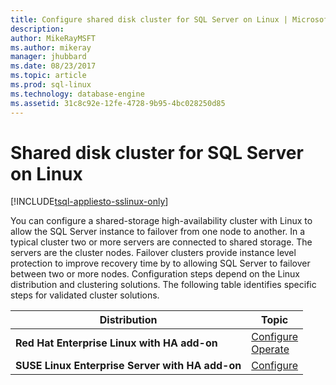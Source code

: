 ```yaml
---
title: Configure shared disk cluster for SQL Server on Linux | Microsoft Docs
description: 
author: MikeRayMSFT 
ms.author: mikeray 
manager: jhubbard
ms.date: 08/23/2017
ms.topic: article
ms.prod: sql-linux
ms.technology: database-engine
ms.assetid: 31c8c92e-12fe-4728-9b95-4bc028250d85 
---
```

# Shared disk cluster for SQL Server on Linux

[!INCLUDE[tsql-appliesto-sslinux-only](../includes/tsql-appliesto-sslinux-only.md)]

You can configure a shared-storage high-availability cluster with Linux to allow the SQL Server instance to failover from one node to another. In a typical cluster two or more servers are connected to shared storage. The servers are the cluster nodes. Failover clusters provide instance level protection to improve recovery time by to allowing SQL Server to failover between two or more nodes. Configuration steps depend on the Linux distribution and clustering solutions. The following table identifies specific steps for validated cluster solutions.  

|Distribution |Topic 
|----- |-----
|**Red Hat Enterprise Linux with HA add-on** |[Configure](sql-server-linux-shared-disk-cluster-red-hat-7-configure.md)<br/>[Operate](sql-server-linux-shared-disk-cluster-red-hat-7-operate.md)
|**SUSE Linux Enterprise Server with HA add-on** |[Configure](sql-server-linux-shared-disk-cluster-sles-configure.md)
